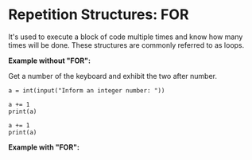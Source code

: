 # Repetition Structures: FOR

It's used to execute a block of code multiple times and know how many times will be done. These structures are commonly referred to as loops.

**Example without "FOR":**

Get a number of the keyboard and exhibit the two after number.

```
a = int(input("Inform an integer number: "))

a += 1
print(a)

a += 1
print(a)
```

**Example with "FOR":**


